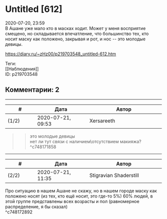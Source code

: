Untitled [612]
==============

  
2020-07-20, 23:59  
 В Ашане уже мало кто в масках ходит. Может у меня восприятие смещено, но складывается впечатление, что большинство тех, кто носит маску как положено, закрывая и рот, и нос -- это молодые девицы.   
  
<https://diary.ru/~zHz00/p219703548_untitled-612.htm>  
  
Теги:  
[[Наблюдения]]  
ID: p219703548  


Комментарии: 2
--------------

  


---



|         #         |              Дата              |                     Автор                     |           ID           |
| --- | --- | --- | --- |
| (1/2) | 2020-07-21, 09:53 | Xersareeth | c748171858 |

  
 >> это молодые девицы   
 нет ли тут связи с наличием\отсутствием макияжа?   
 ^c748171858

---



|         #         |              Дата              |                     Автор                     |           ID           |
| --- | --- | --- | --- |
| (2/2) | 2020-07-21, 11:35 | Stigravian Shaderstill | c748172892 |

  
 Про ситуацию в нашем Ашане не скажу, но в нашем городе маску как положено носят (из тех, кто ещё носит, это где-то 5%) 60% людей, в этой группе представлены всех возрасты и пол (равномерное распределение, я бы сказал)   
 ^c748172892
